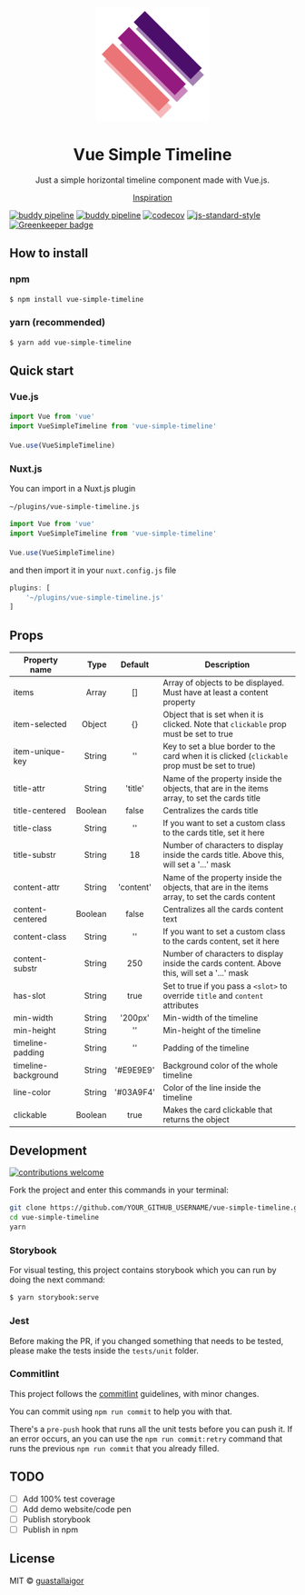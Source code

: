 <div align="center">
  <img src="./.github/logo.png" width="200px">
  <h1>Vue Simple Timeline</h1>
</div>
<p align="center">
  Just a simple horizontal timeline component made with Vue.js.
</p>
<p align="center">
  <a href="https://codepen.io/tutsplus/pen/ZKpNwm" target="_blank">Inspiration</a>
</p>

[![buddy pipeline](https://app.buddy.works/limaguastallaigor/vue-simple-timeline/pipelines/pipeline/173624/badge.svg?token=830a75b934ef2291ac702693fd25c5ce1bda7a85057312f916c28ef27699b9c1 "buddy pipeline")](https://app.buddy.works/limaguastallaigor/vue-simple-timeline/pipelines/pipeline/173624)
[![buddy pipeline](https://app.buddy.works/limaguastallaigor/vue-simple-timeline/pipelines/pipeline/173623/badge.svg?token=830a75b934ef2291ac702693fd25c5ce1bda7a85057312f916c28ef27699b9c1 "buddy pipeline")](https://app.buddy.works/limaguastallaigor/vue-simple-timeline/pipelines/pipeline/173623)
[![codecov](https://codecov.io/gh/guastallaigor/vue-simple-timeline/branch/master/graph/badge.svg)](https://codecov.io/gh/guastallaigor/vue-simple-timeline)
[![js-standard-style](https://img.shields.io/badge/code%20style-standard-brightgreen.svg)](http://standardjs.com/)
[![Greenkeeper badge](https://badges.greenkeeper.io/guastallaigor/vue-simple-timeline.svg)](https://greenkeeper.io/)

## How to install

### npm

```bash
$ npm install vue-simple-timeline
```

### yarn (recommended)

```bash
$ yarn add vue-simple-timeline
```

## Quick start
### Vue.js

```js
import Vue from 'vue'
import VueSimpleTimeline from 'vue-simple-timeline'

Vue.use(VueSimpleTimeline)
```

### Nuxt.js

You can import in a Nuxt.js plugin

`~/plugins/vue-simple-timeline.js`
```js
import Vue from 'vue'
import VueSimpleTimeline from 'vue-simple-timeline'

Vue.use(VueSimpleTimeline)
```

and then import it in your `nuxt.config.js` file
```js
plugins: [
    '~/plugins/vue-simple-timeline.js'
]
```

## Props

| Property name       | Type    | Default   | Description                                                                                    |
|---------------------|--------:|:---------:|------------------------------------------------------------------------------------------------|
| items               | Array   | []        | Array of objects to be displayed. Must have at least a content property                        |
| item-selected       | Object  | {}        | Object that is set when it is clicked. Note that `clickable` prop must be set to true          |
| item-unique-key     | String  | ''        | Key to set a blue border to the card when it is clicked (`clickable` prop must be set to true) |
| title-attr          | String  | 'title'   | Name of the property inside the objects, that are in the items array, to set the cards title   |
| title-centered      | Boolean | false     | Centralizes the cards title                                                                    |
| title-class         | String  | ''        | If you want to set a custom class to the cards title, set it here                              |
| title-substr        | String  | 18        | Number of characters to display inside the cards title. Above this, will set a '...' mask      |
| content-attr        | String  | 'content' | Name of the property inside the objects, that are in the items array, to set the cards content |
| content-centered    | Boolean | false     | Centralizes all the cards content text                                                         |
| content-class       | String  | ''        | If you want to set a custom class to the cards content, set it here                            |
| content-substr      | String  | 250       | Number of characters to display inside the cards content. Above this, will set a '...' mask    |
| has-slot            | String  | true      | Set to true if you pass a `<slot>` to override `title` and `content` attributes                |
| min-width           | String  | '200px'   | Min-width of the timeline                                                                      |
| min-height          | String  | ''        | Min-height of the timeline                                                                     |
| timeline-padding    | String  | ''        | Padding of the timeline                                                                        |
| timeline-background | String  | '#E9E9E9' | Background color of the whole timeline                                                         |
| line-color          | String  | '#03A9F4' | Color of the line inside the timeline                                                          |
| clickable           | Boolean | true      | Makes the card clickable that returns the object                                               |

## Development

[![contributions welcome](https://img.shields.io/badge/contributions-welcome-brightgreen.svg?style=flat)](https://github.com/guastallaigor/vue-simple-timeline/issues)

Fork the project and enter this commands in your terminal:

```sh
git clone https://github.com/YOUR_GITHUB_USERNAME/vue-simple-timeline.git
cd vue-simple-timeline
yarn
```

### Storybook
For visual testing, this project contains storybook which you can run by doing the next command:
```sh
$ yarn storybook:serve
```

### Jest
Before making the PR, if you changed something that needs to be tested, please make the tests inside the `tests/unit` folder.

### Commitlint
This project follows the [commitlint](https://github.com/conventional-changelog/commitlint) guidelines, with minor changes.

You can commit using `npm run commit` to help you with that.

There's a `pre-push` hook that runs all the unit tests before you can push it. If an error occurs, an you can use the `npm run commit:retry` command that runs the previous `npm run commit` that you already filled.

## TODO

* [ ] Add 100% test coverage
* [ ] Add demo website/code pen
* [ ] Publish storybook
* [ ] Publish in npm

## License

MIT © [guastallaigor](https://github.com/guastallaigor/vue-simple-timeline/blob/master/LICENSE)
